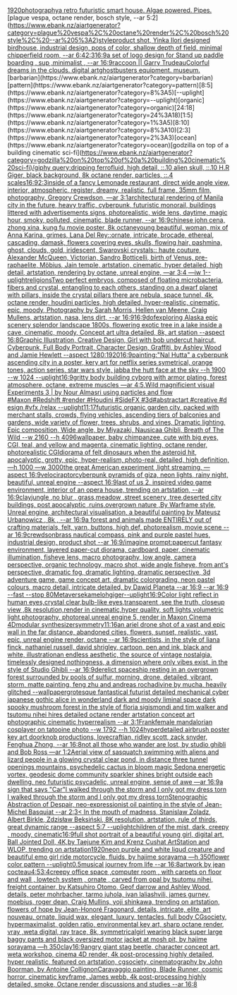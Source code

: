 [1920](https://www.ebank.nz/aiartgenerator?category=1920)[photography](https://www.ebank.nz/aiartgenerator?category=photography)[a retro futuristic smart house. Algae powered. Pipes.](https://www.ebank.nz/aiartgenerator?category=a%20retro%20futuristic%20smart%20house.%20Algae%20powered.%20Pipes.)[plague vespa, octane render, bosch style, --ar 5:2](https://www.ebank.nz/aiartgenerator?category=plague%20vespa%2C%20octane%20render%2C%20bosch%20style%2C%20--ar%205%3A2)[style](https://www.ebank.nz/aiartgenerator?category=style)[product shot, Yinka Ilori designed birdhouse, industrial design, pops of color, shallow depth of field, minimal chipperfield room, --ar 6:4](https://www.ebank.nz/aiartgenerator?category=product%20shot%2C%20Yinka%20Ilori%20designed%20birdhouse%2C%20industrial%20design%2C%20pops%20of%20color%2C%20shallow%20depth%20of%20field%2C%20minimal%20chipperfield%20room%2C%20--ar%206%3A4)[2:3](https://www.ebank.nz/aiartgenerator?category=2%3A3)[16:9](https://www.ebank.nz/aiartgenerator?category=16%3A9)[a set of logo design for Stand up paddle boarding , sup ,minimalist , --ar 16:9](https://www.ebank.nz/aiartgenerator?category=a%20set%20of%20logo%20design%20for%20Stand%20up%20paddle%20boarding%20%2C%20sup%20%2Cminimalist%20%2C%20--ar%2016%3A9)[raccoon || Garry Trudeau](https://www.ebank.nz/aiartgenerator?category=raccoon%20%7C%7C%20Garry%20Trudeau)[Colorful dreams in the clouds. digital art](https://www.ebank.nz/aiartgenerator?category=Colorful%20dreams%20in%20the%20clouds.%20digital%20art)[ghostbusters equipment. museum.](https://www.ebank.nz/aiartgenerator?category=ghostbusters%20equipment.%20museum.)[barbarian](https://www.ebank.nz/aiartgenerator?category=barbarian)[pattern](https://www.ebank.nz/aiartgenerator?category=pattern)[8:5](https://www.ebank.nz/aiartgenerator?category=8%3A5)[--uplight](https://www.ebank.nz/aiartgenerator?category=--uplight)[organic](https://www.ebank.nz/aiartgenerator?category=organic)[24:18](https://www.ebank.nz/aiartgenerator?category=24%3A18)[1:5](https://www.ebank.nz/aiartgenerator?category=1%3A5)[8:10](https://www.ebank.nz/aiartgenerator?category=8%3A10)[2:3](https://www.ebank.nz/aiartgenerator?category=2%3A3)[ocean](https://www.ebank.nz/aiartgenerator?category=ocean)[godzilla on top of a building cinematic sci-fi](https://www.ebank.nz/aiartgenerator?category=godzilla%20on%20top%20of%20a%20building%20cinematic%20sci-fi)[/giphy query:dripping ferrofluid, high detail, ::.10 alien skull, ::.10 H.R Giger, black background, 8k octane render, particles, ::.4 scales](https://www.ebank.nz/aiartgenerator?category=/giphy%20query%3Adripping%20ferrofluid%2C%20high%20detail%2C%20%3A%3A.10%20alien%20skull%2C%20%3A%3A.10%20H.R%20Giger%2C%20black%20background%2C%208k%20octane%20render%2C%20particles%2C%20%3A%3A.4%20scales)[16:9](https://www.ebank.nz/aiartgenerator?category=16%3A9)[2:3](https://www.ebank.nz/aiartgenerator?category=2%3A3)[inside of a fancy Lemonade restaurant, direct wide angle view, interior, atmospheric, register, dreamy, realistic, full frame, 35mm film, photography, Gregory Crewdson, —ar 3:1](https://www.ebank.nz/aiartgenerator?category=inside%20of%20a%20fancy%20Lemonade%20restaurant%2C%20direct%20wide%20angle%20view%2C%20interior%2C%20atmospheric%2C%20register%2C%20dreamy%2C%20realistic%2C%20full%20frame%2C%2035mm%20film%2C%20photography%2C%20Gregory%20Crewdson%2C%20%E2%80%94ar%203%3A1)[architectural rendering of Manila city in the future, heavy traffic, cyberpunk, futuristic monorail, buildings littered with advertisements signs, photorealistic, wide lens, daytime, magic hour, smoky, polluted, cinematic, blade runner, --ar 16:9](https://www.ebank.nz/aiartgenerator?category=architectural%20rendering%20of%20Manila%20city%20in%20the%20future%2C%20heavy%20traffic%2C%20cyberpunk%2C%20futuristic%20monorail%2C%20buildings%20littered%20with%20advertisements%20signs%2C%20photorealistic%2C%20wide%20lens%2C%20daytime%2C%20magic%20hour%2C%20smoky%2C%20polluted%2C%20cinematic%2C%20blade%20runner%2C%20--ar%2016%3A9)[chinese john cena, zhong xina, kung fu movie poster, 8k octane](https://www.ebank.nz/aiartgenerator?category=chinese%20john%20cena%2C%20zhong%20xina%2C%20kung%20fu%20movie%20poster%2C%208k%20octane)[young beautiful, woman, mix of Anna Karina, grimes, Lana Del Rey::ornate, intricate, brocade, ethereal, cascading, damask, flowers covering eyes, skulls, flowing hair, pashmina, ghost, clouds, gold, iridescent, Swarovski crystals:: haute couture, Alexander McQueen, Victorian, Sandro Botticelli, birth of Venus, pre-raphaelite, Möbius, Jain temple, artstation, cinematic, hyper detailed, high detail, artstation, rendering by octane, unreal engine, —ar 3:4 —iw 1](https://www.ebank.nz/aiartgenerator?category=young%20beautiful%2C%20woman%2C%20mix%20of%20Anna%20Karina%2C%20grimes%2C%20Lana%20Del%20Rey%3A%3Aornate%2C%20intricate%2C%20brocade%2C%20ethereal%2C%20cascading%2C%20damask%2C%20flowers%20covering%20eyes%2C%20skulls%2C%20flowing%20hair%2C%20pashmina%2C%20ghost%2C%20clouds%2C%20gold%2C%20iridescent%2C%20Swarovski%20crystals%3A%3A%20haute%20couture%2C%20Alexander%20McQueen%2C%20Victorian%2C%20Sandro%20Botticelli%2C%20birth%20of%20Venus%2C%20pre-raphaelite%2C%20M%C3%B6bius%2C%20Jain%20temple%2C%20artstation%2C%20cinematic%2C%20hyper%20detailed%2C%20high%20detail%2C%20artstation%2C%20rendering%20by%20octane%2C%20unreal%20engine%2C%20%E2%80%94ar%203%3A4%20%E2%80%94iw%201)[--uplight](https://www.ebank.nz/aiartgenerator?category=--uplight)[religions](https://www.ebank.nz/aiartgenerator?category=religions)[Two perfect embryos, composed of floating microbacteria, fibers and crystal, entangling to each others, standing on a dwarf planet with pillars, inside the crystal pillars there are nebula, space tunnel, 4k, octane render, houdini particles, high detailed, hyper-realistic, cinematic, epic, moody, Photography by Sarah Morris, Hellen van Meene, Craig Mullens, artstation, nasa, lens dirt, --ar 16:9](https://www.ebank.nz/aiartgenerator?category=Two%20perfect%20embryos%2C%20composed%20of%20floating%20microbacteria%2C%20fibers%20and%20crystal%2C%20entangling%20to%20each%20others%2C%20standing%20on%20a%20dwarf%20planet%20with%20pillars%2C%20inside%20the%20crystal%20pillars%20there%20are%20nebula%2C%20space%20tunnel%2C%204k%2C%20octane%20render%2C%20houdini%20particles%2C%20high%20detailed%2C%20hyper-realistic%2C%20cinematic%2C%20epic%2C%20moody%2C%20Photography%20by%20Sarah%20Morris%2C%20Hellen%20van%20Meene%2C%20Craig%20Mullens%2C%20artstation%2C%20nasa%2C%20lens%20dirt%2C%20--ar%2016%3A9)[16:9](https://www.ebank.nz/aiartgenerator?category=16%3A9)[dof](https://www.ebank.nz/aiartgenerator?category=dof)[exploring Alaska epic scenery splendor landscape 1800s, flowering exotic tree in a lake inside a cave, cinematic, moody, Concept art ultra detailed, 8k, art station --aspect 16:8](https://www.ebank.nz/aiartgenerator?category=exploring%20Alaska%20epic%20scenery%20splendor%20landscape%201800s%2C%20flowering%20exotic%20tree%20in%20a%20lake%20inside%20a%20cave%2C%20cinematic%2C%20moody%2C%20Concept%20art%20ultra%20detailed%2C%208k%2C%20art%20station%20--aspect%2016%3A8)[Graphic Illustration, Creative Design, Girl with bob undercut haircut, Cyberpunk, Full Body Portrait, Character Design, Graffiti, by Ashley Wood and Jamie Hewlett --aspect 1280:1920](https://www.ebank.nz/aiartgenerator?category=Graphic%20Illustration%2C%20Creative%20Design%2C%20Girl%20with%20bob%20undercut%20haircut%2C%20Cyberpunk%2C%20Full%20Body%20Portrait%2C%20Character%20Design%2C%20Graffiti%2C%20by%20Ashley%20Wood%20and%20Jamie%20Hewlett%20--aspect%201280%3A1920)[16:9](https://www.ebank.nz/aiartgenerator?category=16%3A9)[painting](https://www.ebank.nz/aiartgenerator?category=painting)[:"Nal Hutta" a cyberpunk ascending city in a poster, kery art for netflix series symetrical, orange tones, action series, star wars style, jabba the hutt face at the sky --h 1900 --w 1024 --uplight](https://www.ebank.nz/aiartgenerator?category=%3A%22Nal%20Hutta%22%20a%20cyberpunk%20ascending%20city%20in%20a%20poster%2C%20kery%20art%20for%20netflix%20series%20symetrical%2C%20orange%20tones%2C%20action%20series%2C%20star%20wars%20style%2C%20jabba%20the%20hutt%20face%20at%20the%20sky%20--h%201900%20--w%201024%20--uplight)[16:9](https://www.ebank.nz/aiartgenerator?category=16%3A9)[gritty body building cyborg with armor plating, forest atmosphere, octane, extreme muscles —ar 4:5](https://www.ebank.nz/aiartgenerator?category=gritty%20body%20building%20cyborg%20with%20armor%20plating%2C%20forest%20atmosphere%2C%20octane%2C%20extreme%20muscles%20%E2%80%94ar%204%3A5)[,](https://www.ebank.nz/aiartgenerator?category=%2C)[Wild magnificient visual Experiments 3 | by Nour Almasri using particles and flow #Maxon #Redshift #render #Houdini #SideFX #3d#abstractart #creative #design #vfx /relax --uplight](https://www.ebank.nz/aiartgenerator?category=Wild%20magnificient%20visual%20Experiments%203%20%7C%20by%20Nour%20Almasri%20using%20particles%20and%20flow%20%23Maxon%C2%A0%23Redshift%C2%A0%23render%C2%A0%23Houdini%C2%A0%23SideFX%C2%A0%233d%23abstractart%C2%A0%23creative%C2%A0%23design%C2%A0%23vfx%20/relax%20--uplight)[11:17](https://www.ebank.nz/aiartgenerator?category=11%3A17)[futuristic organic garden city, packed with merchant stalls, crowds, flying vehicles, ascending tiers of balconies and gardens, wide variety of flower, trees, shrubs, and vines, Dramatic lighting, Epic composition, Wide angle, by Miyazaki, Nausicaa Ghibli, Breath of The Wild --w 2160  --h 4096](https://www.ebank.nz/aiartgenerator?category=futuristic%20organic%20garden%20city%2C%20packed%20with%20merchant%20stalls%2C%20crowds%2C%20flying%20vehicles%2C%20ascending%20tiers%20of%20balconies%20and%20gardens%2C%20wide%20variety%20of%20flower%2C%20trees%2C%20shrubs%2C%20and%20vines%2C%20Dramatic%20lighting%2C%20Epic%20composition%2C%20Wide%20angle%2C%20by%20Miyazaki%2C%20Nausicaa%20Ghibli%2C%20Breath%20of%20The%20Wild%20--w%202160%20%20--h%204096)[wallpaper, baby chimpanzee, cute with big eyes, CGI, teal, and yellow and magenta, cinematic lighting, octane render, photorealistic CGI](https://www.ebank.nz/aiartgenerator?category=wallpaper%2C%20baby%20chimpanzee%2C%20cute%20with%20big%20eyes%2C%20CGI%2C%20teal%2C%20and%20yellow%20and%20magenta%2C%20cinematic%20lighting%2C%20octane%20render%2C%20photorealistic%20CGI)[diorama of felt dinosaurs when the asteroid hit, apocalyptic, grotty, epic, hyper-realism, photo-real, detailed, high definition, —h 1000 —w 3000](https://www.ebank.nz/aiartgenerator?category=diorama%20of%20felt%20dinosaurs%20when%20the%20asteroid%20hit%2C%20apocalyptic%2C%20grotty%2C%20epic%2C%20hyper-realism%2C%20photo-real%2C%20detailed%2C%20high%20definition%2C%20%E2%80%94h%201000%20%E2%80%94w%203000)[the great American experiment ,light streaming, —aspect 16:9](https://www.ebank.nz/aiartgenerator?category=the%20great%20American%20experiment%20%2Clight%20streaming%2C%20%E2%80%94aspect%2016%3A9)[velociraptor](https://www.ebank.nz/aiartgenerator?category=velociraptor)[cyberpunk pyramids of giza, neon lights, rainy night, beautiful, unreal engine  --aspect 16:9](https://www.ebank.nz/aiartgenerator?category=cyberpunk%20pyramids%20of%20giza%2C%20neon%20lights%2C%20rainy%20night%2C%20beautiful%2C%20unreal%20engine%20%20--aspect%2016%3A9)[last of us 2, inspired video game environment, interior of an opera house, trending on artstation, --ar 16:9](https://www.ebank.nz/aiartgenerator?category=last%20of%20us%202%2C%20inspired%20video%20game%20environment%2C%20interior%20of%20an%20opera%20house%2C%20trending%20on%20artstation%2C%20--ar%2016%3A9)[clay](https://www.ebank.nz/aiartgenerator?category=clay)[jungle ,no blur , grass,meadow ,street scenery ,tree,deserted city buildings, post apocalyptic ,ruins,overgrown nature ,By Warframe style, Unreal engine, architectural visualisation, a beautiful painting by Mateusz Urbanowicz , 8k , --ar 16:9](https://www.ebank.nz/aiartgenerator?category=jungle%20%2Cno%20blur%20%2C%20grass%2Cmeadow%20%2Cstreet%20scenery%20%2Ctree%2Cdeserted%20city%20buildings%2C%20post%20apocalyptic%20%2Cruins%2Covergrown%20nature%20%2CBy%20Warframe%20style%2C%20Unreal%20engine%2C%20architectural%20visualisation%2C%20a%20beautiful%20painting%20by%20Mateusz%20Urbanowicz%20%2C%208k%20%2C%20--ar%2016%3A9)[a forest and animals made ENTIRELY out of crafting materials, felt, yarn, buttons, high def, photorealism, movie scene --ar 16:9](https://www.ebank.nz/aiartgenerator?category=a%20forest%20and%20animals%20made%20ENTIRELY%20out%20of%20crafting%20materials%2C%20felt%2C%20yarn%2C%20buttons%2C%20high%20def%2C%20photorealism%2C%20movie%20scene%20--ar%2016%3A9)[crewdson](https://www.ebank.nz/aiartgenerator?category=crewdson)[brass nautical compass, pink and purple pastel hues, industrial design, product shot --ar 16:9](https://www.ebank.nz/aiartgenerator?category=brass%20nautical%20compass%2C%20pink%20and%20purple%20pastel%20hues%2C%20industrial%20design%2C%20product%20shot%20--ar%2016%3A9)[/imagine prompt:papercut fantasy environment, layered paper-cut diorama, cardboard, paper, cinematic illumination, fisheye lens, macro photography, low angle, camera perspective, organic technology, macro shot, wide angle fisheye, from ant's perspective, dramatic fog, dramatic lighting, dramatic perspective, 3d adventure game, game concept art, dramatic colorgrading, neon pastel colours, macro detail, intricate  detailed, by Dawid Planeta --ar 16:9 --ar 16:9 --fast --stop 80](https://www.ebank.nz/aiartgenerator?category=/imagine%20prompt%3Apapercut%20fantasy%20environment%2C%20layered%20paper-cut%20diorama%2C%20cardboard%2C%20paper%2C%20cinematic%20illumination%2C%20fisheye%20lens%2C%20macro%20photography%2C%20low%20angle%2C%20camera%20perspective%2C%20organic%20technology%2C%20macro%20shot%2C%20wide%20angle%20fisheye%2C%20from%20ant%27s%20perspective%2C%20dramatic%20fog%2C%20dramatic%20lighting%2C%20dramatic%20perspective%2C%203d%20adventure%20game%2C%20game%20concept%20art%2C%20dramatic%20colorgrading%2C%20neon%20pastel%20colours%2C%20macro%20detail%2C%20intricate%20%20detailed%2C%20by%20Dawid%20Planeta%20--ar%2016%3A9%20--ar%2016%3A9%20--fast%20--stop%2080)[Metaverse](https://www.ebank.nz/aiartgenerator?category=Metaverse)[kameloh](https://www.ebank.nz/aiartgenerator?category=kameloh)[giger](https://www.ebank.nz/aiartgenerator?category=giger)[--uplight](https://www.ebank.nz/aiartgenerator?category=--uplight)[16:9](https://www.ebank.nz/aiartgenerator?category=16%3A9)[Color light reflect in human eyes,crystal clear,bulb-like eyes,transparent ,see the truth, closeup view ,8k resolution,render in cinematic,hyper quality, soft lights,volumetric light,photography, photoreal,unreal engine 5, render in Maxon Cinema 4D](https://www.ebank.nz/aiartgenerator?category=Color%20light%20reflect%20in%20human%20eyes%2Ccrystal%20clear%2Cbulb-like%20eyes%2Ctransparent%20%2Csee%20the%20truth%2C%20closeup%20view%20%2C8k%20resolution%2Crender%20in%20cinematic%2Chyper%20quality%2C%20soft%20lights%2Cvolumetric%20light%2Cphotography%2C%20photoreal%2Cunreal%20engine%205%2C%20render%20in%20Maxon%20Cinema%204D)[modular synthesizer](https://www.ebank.nz/aiartgenerator?category=modular%20synthesizer)[symmetry](https://www.ebank.nz/aiartgenerator?category=symmetry)[11:16](https://www.ebank.nz/aiartgenerator?category=11%3A16)[an ariel drone shot of a vast and epic wall in the far distance, abandoned cities, flowers, sunset, realistic, vast, epic, unreal engine render, octane --ar 16:9](https://www.ebank.nz/aiartgenerator?category=an%20ariel%20drone%20shot%20of%20a%20vast%20and%20epic%20wall%20in%20the%20far%20distance%2C%20abandoned%20cities%2C%20flowers%2C%20sunset%2C%20realistic%2C%20vast%2C%20epic%2C%20unreal%20engine%20render%2C%20octane%20--ar%2016%3A9)[scientists, in the style of liana finck, nathaniel russell, david shrigley, cartoon, pen and ink, black and white, illustration](https://www.ebank.nz/aiartgenerator?category=scientists%2C%20in%20the%20style%20of%20liana%20finck%2C%20nathaniel%20russell%2C%20david%20shrigley%2C%20cartoon%2C%20pen%20and%20ink%2C%20black%20and%20white%2C%20illustration)[an endless aesthetic, the source of vintage nostalgia, timelessly designed nothingness, a dimension where only vibes exist, in the style of Studio Ghibli --ar 16:9](https://www.ebank.nz/aiartgenerator?category=an%20endless%20aesthetic%2C%20the%20source%20of%20vintage%20nostalgia%2C%20timelessly%20designed%20nothingness%2C%20a%20dimension%20where%20only%20vibes%20exist%2C%20in%20the%20style%20of%20Studio%20Ghibli%20--ar%2016%3A9)[derelict spaceship resting in an overgrown forest surrounded by pools of sulfur, morning, drone, detailed, vibrant, storm, matte painting, feng zhu and andreas rocha](https://www.ebank.nz/aiartgenerator?category=derelict%20spaceship%20resting%20in%20an%20overgrown%20forest%20surrounded%20by%20pools%20of%20sulfur%2C%20morning%2C%20drone%2C%20detailed%2C%20vibrant%2C%20storm%2C%20matte%20painting%2C%20feng%20zhu%20and%20andreas%20rocha)[divine by mucha, heavily glitched --wallpaper](https://www.ebank.nz/aiartgenerator?category=divine%20by%20mucha%2C%20heavily%20glitched%20--wallpaper)[grotesque fantastical futurist detailed mechanical cyber japanese gothic alice in wonderland dark and moody liminal space dark spooky mushroom forest in the style of floria sigismondi and tim walker and tsutomu nihei hires detailed octane render artstation concept art photographic cinematic hyperrealism --ar 3:1](https://www.ebank.nz/aiartgenerator?category=grotesque%20fantastical%20futurist%20detailed%20mechanical%20cyber%20japanese%20gothic%20alice%20in%20wonderland%20dark%20and%20moody%20liminal%20space%20dark%20spooky%20mushroom%20forest%20in%20the%20style%20of%20floria%20sigismondi%20and%20tim%20walker%20and%20tsutomu%20nihei%20hires%20detailed%20octane%20render%20artstation%20concept%20art%20photographic%20cinematic%20hyperrealism%20--ar%203%3A1)[Frank](https://www.ebank.nz/aiartgenerator?category=Frank)[female mandalorian cosplayer on tatooine photo --w 1792 --h 1024](https://www.ebank.nz/aiartgenerator?category=female%20mandalorian%20cosplayer%20on%20tatooine%20photo%20--w%201792%20--h%201024)[hyperdetailed airbrush poster key art doorknob productions, lovecraftian, ridley scott, zack snyder, Fenghua Zhong, --ar 16:8](https://www.ebank.nz/aiartgenerator?category=hyperdetailed%20airbrush%20poster%20key%20art%20doorknob%20productions%2C%20lovecraftian%2C%20ridley%20scott%2C%20zack%20snyder%2C%20Fenghua%20Zhong%2C%20--ar%2016%3A8)[not all those who wander are lost, by studio ghibli and Bob Ross —ar 1:2](https://www.ebank.nz/aiartgenerator?category=not%20all%20those%20who%20wander%20are%20lost%2C%20by%20studio%20ghibli%20and%20Bob%20Ross%20%E2%80%94ar%201%3A2)[Aerial view of sasquatch swimming with aliens and lizard people in a glowing crystal clear pond, in distance three tunnel openings mountains, psychedelic cactus in bloom magic Sedona energetic vortex, geodesic dome community sparkler shines bright outside each dwelling, neo futuristic psycadelic, unreal engine, sense of awe —ar 16:9](https://www.ebank.nz/aiartgenerator?category=Aerial%20view%20of%20sasquatch%20swimming%20with%20aliens%20and%20lizard%20people%20in%20a%20glowing%20crystal%20clear%20pond%2C%20in%20distance%20three%20tunnel%20openings%20mountains%2C%20psychedelic%20cactus%20in%20bloom%20magic%20Sedona%20energetic%20vortex%2C%20geodesic%20dome%20community%20sparkler%20shines%20bright%20outside%20each%20dwelling%2C%20neo%20futuristic%20psycadelic%2C%20unreal%20engine%2C%20sense%20of%20awe%20%E2%80%94ar%2016%3A9)[a sign that says "Car"](https://www.ebank.nz/aiartgenerator?category=a%20sign%20that%20says%20%22Car%22)[I walked through the storm and I only got my dress torn I walked through the storm and I only got my dress torn](https://www.ebank.nz/aiartgenerator?category=I%20walked%20through%20the%20storm%20and%20I%20only%20got%20my%20dress%20torn%20I%20walked%20through%20the%20storm%20and%20I%20only%20got%20my%20dress%20torn)[Stenographic Abstraction of Despair, neo-expressionist oil painting in the style of Jean-Michel Basquiat --ar 2:3](https://www.ebank.nz/aiartgenerator?category=Stenographic%20Abstraction%20of%20Despair%2C%20neo-expressionist%20oil%20painting%20in%20the%20style%20of%20Jean-Michel%20Basquiat%20--ar%202%3A3)[< In the mouth of madness, Stanislaw Zoladz, Albert Birkle, Zdzisław Beksiński, 8K resolution, artstation, rule of thirds, great dynamic range --aspect 5:7 --uplight](https://www.ebank.nz/aiartgenerator?category=%3C%20In%20the%20mouth%20of%20madness%2C%20Stanislaw%20Zoladz%2C%20Albert%20Birkle%2C%20Zdzis%C5%82aw%20Beksi%C5%84ski%2C%208K%20resolution%2C%20artstation%2C%20rule%20of%20thirds%2C%20great%20dynamic%20range%20--aspect%205%3A7%20--uplight)[children of the mist, dark, creepy , moody, cinematic](https://www.ebank.nz/aiartgenerator?category=children%20of%20the%20mist%2C%20dark%2C%20creepy%20%2C%20moody%2C%20cinematic)[16:9](https://www.ebank.nz/aiartgenerator?category=16%3A9)[full shot portrait of a beautiful young girl, digital art, Ball Jointed Doll, 4K,by Taejune Kim and Krenz Cushat ArtStation and WLOP, trending on artstation](https://www.ebank.nz/aiartgenerator?category=full%20shot%20portrait%20of%20a%20beautiful%20young%20girl%2C%20digital%20art%2C%20Ball%20Jointed%20Doll%2C%204K%2Cby%20Taejune%20Kim%20and%20Krenz%20Cushat%20ArtStation%20and%20WLOP%2C%20trending%20on%20artstation)[1920](https://www.ebank.nz/aiartgenerator?category=1920)[neon purple and white liqud creature and beautiful emo girl ride motorcycle, fluids, by hajime sorayama —h 350](https://www.ebank.nz/aiartgenerator?category=neon%20purple%20and%20white%20liqud%20creature%20and%20beautiful%20emo%20girl%20ride%20motorcycle%2C%20fluids%2C%20by%20hajime%20sorayama%20%E2%80%94h%20350)[](https://www.ebank.nz/aiartgenerator?category=)[flower color pattern --uplight](https://www.ebank.nz/aiartgenerator?category=flower%20color%20pattern%20--uplight)[0.5](https://www.ebank.nz/aiartgenerator?category=0.5)[musical journey from life --ar 16:8](https://www.ebank.nz/aiartgenerator?category=musical%20journey%20from%20life%20--ar%2016%3A8)[artwork by jean cocteau](https://www.ebank.nz/aiartgenerator?category=artwork%20by%20jean%20cocteau)[4:5](https://www.ebank.nz/aiartgenerator?category=4%3A5)[3:4](https://www.ebank.nz/aiartgenerator?category=3%3A4)[creepy office space ,computer room , with carpets on floor and wall  , lowtech system , ornate , carved from opal by tsutomu nihei, freight container, by Katsuhiro Otomo, Geof darrow and Ashley Wood, details, peter mohrbacher, tarmo juhola, ivan laliashvili, james gurney, moebius, roger dean, Craig Mullins, yoji shinkawa, trending on artstation, flowers of hope by Jean-Honoré Fragonard, details, intricate, elite, art nouveau, ornate, liquid wax, elegant, luxury, tentacles, full body CGsociety, hypermaximalist, golden ratio, environmental key art, sharp octane render, vray ,weta digital, ray trace, 8k, symmetrical](https://www.ebank.nz/aiartgenerator?category=creepy%20office%20space%20%2Ccomputer%20room%20%2C%20with%20carpets%20on%20floor%20and%20wall%20%20%2C%20lowtech%20system%20%2C%20ornate%20%2C%20carved%20from%20opal%20by%20tsutomu%20nihei%2C%20freight%20container%2C%20by%20Katsuhiro%20Otomo%2C%20Geof%20darrow%20and%20Ashley%20Wood%2C%20details%2C%20peter%20mohrbacher%2C%20tarmo%20juhola%2C%20ivan%20laliashvili%2C%20james%20gurney%2C%20moebius%2C%20roger%20dean%2C%20Craig%20Mullins%2C%20yoji%20shinkawa%2C%20trending%20on%20artstation%2C%20flowers%20of%20hope%20by%20Jean-Honor%C3%A9%20Fragonard%2C%20details%2C%20intricate%2C%20elite%2C%20art%20nouveau%2C%20ornate%2C%20liquid%20wax%2C%20elegant%2C%20luxury%2C%20tentacles%2C%20full%20body%20CGsociety%2C%20hypermaximalist%2C%20golden%20ratio%2C%20environmental%20key%20art%2C%20sharp%20octane%20render%2C%20vray%20%2Cweta%20digital%2C%20ray%20trace%2C%208k%2C%20symmetrical)[girl wearing black super large baggy pants and black oversized motor jacket at mosh pit, by hajime sorayama —h 350](https://www.ebank.nz/aiartgenerator?category=girl%20wearing%20black%20super%20large%20baggy%20pants%20and%20black%20oversized%20motor%20jacket%20at%20mosh%20pit%2C%20by%20hajime%20sorayama%20%E2%80%94h%20350)[clay](https://www.ebank.nz/aiartgenerator?category=clay)[16:9](https://www.ebank.nz/aiartgenerator?category=16%3A9)[angry giant stag beetle, character concept art, weta workshop, cinema 4D render, 4k post-processing highly detailed, hyper realistic, featured on artstation, cgsociety, cinematography by John Boorman, by Antoine Collignon](https://www.ebank.nz/aiartgenerator?category=angry%20giant%20stag%20beetle%2C%20character%20concept%20art%2C%20weta%20workshop%2C%20cinema%204D%20render%2C%204k%20post-processing%20highly%20detailed%2C%20hyper%20realistic%2C%20featured%20on%20artstation%2C%20cgsociety%2C%20cinematography%20by%20John%20Boorman%2C%20by%20Antoine%20Collignon)[Caravaggio painting, Blade Runner, cosmic horror, cinematic keyframe, James webb, 4k post-processing highly detailed, smoke, Octane render discussions and studies --ar 16:8](https://www.ebank.nz/aiartgenerator?category=Caravaggio%20painting%2C%20Blade%20Runner%2C%20cosmic%20horror%2C%20cinematic%20keyframe%2C%20James%20webb%2C%204k%20post-processing%20highly%20detailed%2C%20smoke%2C%20Octane%20render%20discussions%20and%20studies%20--ar%2016%3A8)